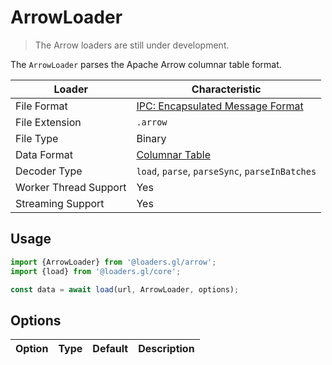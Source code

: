 # ArrowLoader

> The Arrow loaders are still under development.

The `ArrowLoader` parses the Apache Arrow columnar table format.

| Loader                | Characteristic                                                            |
| --------------------- | ------------------------------------------------------------------------- |
| File Format           | [IPC: Encapsulated Message Format](http://arrow.apache.org/docs/ipc.html) |
| File Extension        | `.arrow`                                                                  |
| File Type             | Binary                                                                    |
| Data Format           | [Columnar Table](/docs/specifications/category-table)                     |
| Decoder Type          | `load`, `parse`, `parseSync`, `parseInBatches`                                                        |
| Worker Thread Support | Yes                                                                       |
| Streaming Support     | Yes                                                                       |

## Usage

```js
import {ArrowLoader} from '@loaders.gl/arrow';
import {load} from '@loaders.gl/core';

const data = await load(url, ArrowLoader, options);
```

## Options

| Option | Type | Default | Description |
| ------ | ---- | ------- | ----------- |

